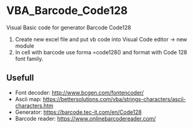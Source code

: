# VBA_Barcode_Code128
Visual Basic code for generator Barcode Code128

1. Create new excel file and put vb code into Visual Code editor -> new module
2. In cell with barcode use forma =code128() and format with Code 128 font family.

## Usefull
* Font decoder: http://www.bcgen.com/fontencoder/
* Ascii map: https://bettersolutions.com/vba/strings-characters/ascii-characters.htm
* Generator: https://barcode.tec-it.com/en/Code128
* Barcode reader: https://www.onlinebarcodereader.com/
